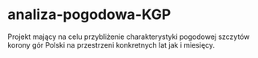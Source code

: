 # analiza-pogodowa-KGP
Projekt mający na celu przybliżenie charakterystyki pogodowej szczytów korony gór Polski na przestrzeni konkretnych lat jak i miesięcy.
